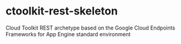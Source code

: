# ctoolkit-rest-skeleton
Cloud Toolkit REST archetype based on the Google Cloud Endpoints Frameworks for App Engine standard environment

